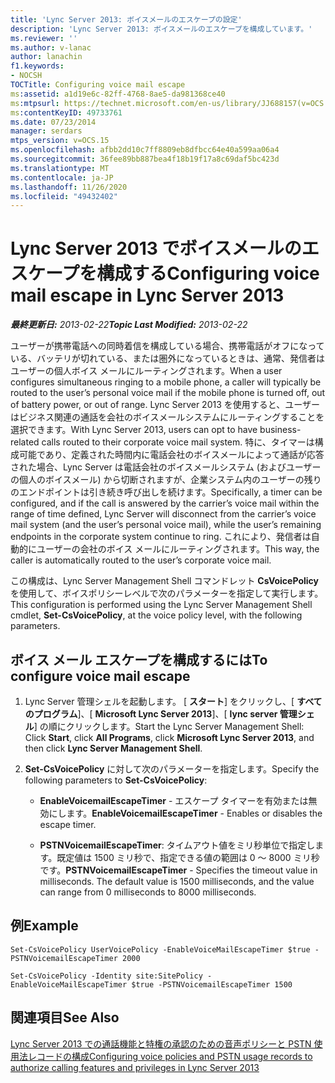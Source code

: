 ```yaml
---
title: 'Lync Server 2013: ボイスメールのエスケープの設定'
description: 'Lync Server 2013: ボイスメールのエスケープを構成しています。'
ms.reviewer: ''
ms.author: v-lanac
author: lanachin
f1.keywords:
- NOCSH
TOCTitle: Configuring voice mail escape
ms:assetid: a1d19e6c-82ff-4768-8ae5-da981368ce40
ms:mtpsurl: https://technet.microsoft.com/en-us/library/JJ688157(v=OCS.15)
ms:contentKeyID: 49733761
ms.date: 07/23/2014
manager: serdars
mtps_version: v=OCS.15
ms.openlocfilehash: afbb2dd10c7ff8809eb8dfbcc64e40a599aa06a4
ms.sourcegitcommit: 36fee89bb887bea4f18b19f17a8c69daf5bc423d
ms.translationtype: MT
ms.contentlocale: ja-JP
ms.lasthandoff: 11/26/2020
ms.locfileid: "49432402"
---
```

# <a name="configuring-voice-mail-escape-in-lync-server-2013"></a><span data-ttu-id="68267-103">Lync Server 2013 でボイスメールのエスケープを構成する</span><span class="sxs-lookup"><span data-stu-id="68267-103">Configuring voice mail escape in Lync Server 2013</span></span>

<div data-xmlns="http://www.w3.org/1999/xhtml">

<div class="topic" data-xmlns="http://www.w3.org/1999/xhtml" data-msxsl="urn:schemas-microsoft-com:xslt" data-cs="https://msdn.microsoft.com/">

<div data-asp="https://msdn2.microsoft.com/asp">



</div>

<div id="mainSection">

<div id="mainBody"><span data-ttu-id="68267-104">

<span> </span></span><span class="sxs-lookup"><span data-stu-id="68267-104">

<span> </span></span></span>

<span data-ttu-id="68267-105">_**最終更新日:** 2013-02-22_</span><span class="sxs-lookup"><span data-stu-id="68267-105">_**Topic Last Modified:** 2013-02-22_</span></span>

<span data-ttu-id="68267-106">ユーザーが携帯電話への同時着信を構成している場合、携帯電話がオフになっている、バッテリが切れている、または圏外になっているときは、通常、発信者はユーザーの個人ボイス メールにルーティングされます。</span><span class="sxs-lookup"><span data-stu-id="68267-106">When a user configures simultaneous ringing to a mobile phone, a caller will typically be routed to the user’s personal voice mail if the mobile phone is turned off, out of battery power, or out of range.</span></span> <span data-ttu-id="68267-107">Lync Server 2013 を使用すると、ユーザーはビジネス関連の通話を会社のボイスメールシステムにルーティングすることを選択できます。</span><span class="sxs-lookup"><span data-stu-id="68267-107">With Lync Server 2013, users can opt to have business-related calls routed to their corporate voice mail system.</span></span> <span data-ttu-id="68267-108">特に、タイマーは構成可能であり、定義された時間内に電話会社のボイスメールによって通話が応答された場合、Lync Server は電話会社のボイスメールシステム (およびユーザーの個人のボイスメール) から切断されますが、企業システム内のユーザーの残りのエンドポイントは引き続き呼び出しを続けます。</span><span class="sxs-lookup"><span data-stu-id="68267-108">Specifically, a timer can be configured, and if the call is answered by the carrier’s voice mail within the range of time defined, Lync Server will disconnect from the carrier’s voice mail system (and the user’s personal voice mail), while the user’s remaining endpoints in the corporate system continue to ring.</span></span> <span data-ttu-id="68267-109">これにより、発信者は自動的にユーザーの会社のボイス メールにルーティングされます。</span><span class="sxs-lookup"><span data-stu-id="68267-109">This way, the caller is automatically routed to the user’s corporate voice mail.</span></span>

<span data-ttu-id="68267-110">この構成は、Lync Server Management Shell コマンドレット **CsVoicePolicy** を使用して、ボイスポリシーレベルで次のパラメーターを指定して実行します。</span><span class="sxs-lookup"><span data-stu-id="68267-110">This configuration is performed using the Lync Server Management Shell cmdlet, **Set-CsVoicePolicy**, at the voice policy level, with the following parameters.</span></span>

<div>

## <a name="to-configure-voice-mail-escape"></a><span data-ttu-id="68267-111">ボイス メール エスケープを構成するには</span><span class="sxs-lookup"><span data-stu-id="68267-111">To configure voice mail escape</span></span>

1.  <span data-ttu-id="68267-112">Lync Server 管理シェルを起動します。 [ **スタート**] をクリックし、[ **すべてのプログラム**]、[ **Microsoft Lync Server 2013**]、[ **lync server 管理シェル**] の順にクリックします。</span><span class="sxs-lookup"><span data-stu-id="68267-112">Start the Lync Server Management Shell: Click **Start**, click **All Programs**, click **Microsoft Lync Server 2013**, and then click **Lync Server Management Shell**.</span></span>

2.  <span data-ttu-id="68267-113">**Set-CsVoicePolicy** に対して次のパラメーターを指定します。</span><span class="sxs-lookup"><span data-stu-id="68267-113">Specify the following parameters to **Set-CsVoicePolicy**:</span></span>
    
      - <span data-ttu-id="68267-114">**EnableVoicemailEscapeTimer** - エスケープ タイマーを有効または無効にします。</span><span class="sxs-lookup"><span data-stu-id="68267-114">**EnableVoicemailEscapeTimer** - Enables or disables the escape timer.</span></span>
    
      - <span data-ttu-id="68267-p102">**PSTNVoicemailEscapeTimer**: タイムアウト値をミリ秒単位で指定します。既定値は 1500 ミリ秒で、指定できる値の範囲は 0 ～ 8000 ミリ秒です。</span><span class="sxs-lookup"><span data-stu-id="68267-p102">**PSTNVoicemailEscapeTimer** - Specifies the timeout value in milliseconds. The default value is 1500 milliseconds, and the value can range from 0 milliseconds to 8000 milliseconds.</span></span>

</div>

<div>

## <a name="example"></a><span data-ttu-id="68267-117">例</span><span class="sxs-lookup"><span data-stu-id="68267-117">Example</span></span>

    Set-CsVoicePolicy UserVoicePolicy -EnableVoiceMailEscapeTimer $true - PSTNVoicemailEscapeTimer 2000
    
    Set-CsVoicePolicy -Identity site:SitePolicy -EnableVoiceMailEscapeTimer $true -PSTNVoicemailEscapeTimer 1500

</div>

<div>

## <a name="see-also"></a><span data-ttu-id="68267-118">関連項目</span><span class="sxs-lookup"><span data-stu-id="68267-118">See Also</span></span>


[<span data-ttu-id="68267-119">Lync Server 2013 での通話機能と特権の承認のための音声ポリシーと PSTN 使用法レコードの構成</span><span class="sxs-lookup"><span data-stu-id="68267-119">Configuring voice policies and PSTN usage records to authorize calling features and privileges in Lync Server 2013</span></span>](lync-server-2013-configuring-voice-policies-and-pstn-usage-records-to-authorize-calling-features-and-privileges.md)  
  

<span data-ttu-id="68267-120"></div>

</div>

<span> </span>

</div>

</div>

</span><span class="sxs-lookup"><span data-stu-id="68267-120"></div>

</div>

<span> </span>

</div>

</div>

</span></span></div>

